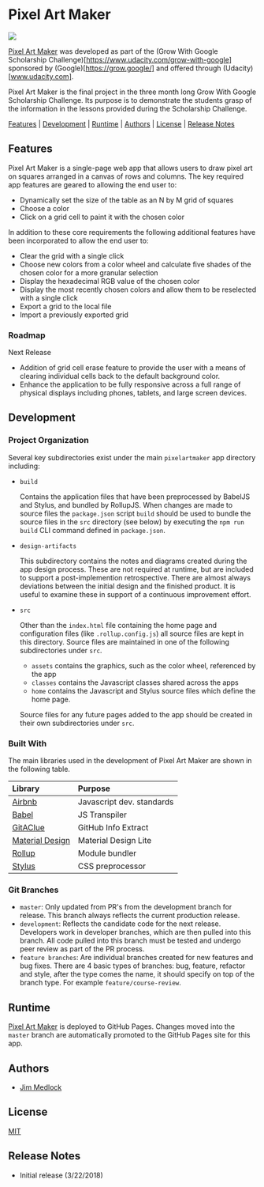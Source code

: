 # Pixel Art Maker
<a href="https://zenhub.com"><img src="https://raw.githubusercontent.com/ZenHubIO/support/master/zenhub-badge.png"></a>

[Pixel Art Maker](https://jdmedlock.github.io/pixelartmaker/) was developed as
part of the (Grow With Google Scholarship Challenge)[https://www.udacity.com/grow-with-google]
sponsored by (Google)[https://grow.google/] and offered through 
(Udacity)[www.udacity.com]. 

Pixel Art Maker is the final project in the three month long Grow With Google
Scholarship Challenge. Its purpose is to demonstrate the students grasp of
the information in the lessons provided during the Scholarship Challenge.

[Features](#features) | [Development](#development) | [Runtime](#runtime) | 
[Authors](#authors) | [License](#license) | [Release Notes](releasenotes.md)


## Features

Pixel Art Maker is a single-page web app that allows users to draw pixel art
on squares arranged in a canvas of rows and columns. The key required app
features are geared to allowing the end user to:

- Dynamically set the size of the table as an N by M grid of squares
- Choose a color
- Click on a grid cell to paint it with the chosen color

In addition to these core requirements the following additional features have
been incorporated to allow the end user to:

- Clear the grid with a single click
- Choose new colors from a color wheel and calculate five shades of the 
chosen color for a more granular selection
- Display the hexadecimal RGB value of the chosen color
- Display the most recently chosen colors and allow them to be reselected
with a single click
- Export a grid to the local file
- Import a previously exported grid

### Roadmap

Next Release
- Addition of grid cell erase feature to provide the user with a means of
clearing individual cells back to the default background color.
- Enhance the application to be fully responsive across a full range of
physical displays including phones, tablets, and large screen devices.
 
## Development

### Project Organization

Several key subdirectories exist under the main `pixelartmaker` app directory
including:

- `build`

  Contains the application files that have been preprocessed by BabelJS
  and Stylus, and bundled by RollupJS. When changes are made to source files
  the `package.json` script `build` should be used to bundle the source
  files in the `src` directory (see below) by executing the  `npm run build`
  CLI command defined in `package.json`.

- `design-artifacts`

  This subdirectory contains the notes and diagrams created during the app
  design process. These are not required at runtime, but are included to
  support a post-implemention retrospective. There are almost always
  deviations between the initial design and the finished product. It is 
  useful to examine these in support of a continuous improvement effort.

- `src`

  Other than the `index.html` file containing the home page and configuration
  files (like `.rollup.config.js`) all source files are kept in this directory.
  Source files are maintained in one of the following subdirectories under
  `src`.
  * `assets` contains the graphics, such as the color wheel, referenced by the
  app
  * `classes` contains the Javascript classes shared across the apps
  * `home` contains the Javascript and Stylus source files which define the
  home page. 
  
  Source files for any future pages added to the app should be created in
  their own subdirectories under `src`.

### Built With

The main libraries used in the development of Pixel Art Maker are shown in the
following table. 

| Library                                        | Purpose                    | 
|:-----------------------------------------------|:---------------------------|
| [Airbnb](https://github.com/airbnb/javascript) | Javascript dev. standards  |
| [Babel](https://babeljs.io/)                   | JS Transpiler              |
| [GitAClue](https://github.com/jdmedlock/GitAClue) | GitHub Info Extract     |
| [Material Design](https://getmdl.io/)          | Material Design Lite       |
| [Rollup](https://rollupjs.org)                 | Module bundler             |
| [Stylus](https://stylus-lang.com )             | CSS preprocessor           |

### Git Branches

- `master`: Only updated from PR's from the development branch for release. This
branch always reflects the current production release.
- `development`: Reflects the candidate code for the next release. Developers
work in developer branches, which are then pulled into this branch. All code
pulled into this branch must be tested and undergo peer review as part of the
PR process.
- `feature branches`: Are individual branches created for new features and
bug fixes. There are 4 basic types of branches: 
bug, feature, refactor and style, after the type comes the name, it should 
specify on top of the branch type. For example `feature/course-review`. 

## Runtime

[Pixel Art Maker](https://jdmedlock.github.io/pixelartmaker/) is deployed to
GitHub Pages. Changes moved into the `master` branch are automatically
promoted to the GitHub Pages site for this app. 

## Authors

- [Jim Medlock](https://github.com/jdmedlock)

## License

[MIT](https://tldrlegal.com/license/mit-license)

[ideanebulae-url]: tbd

## Release Notes

- Initial release (3/22/2018)